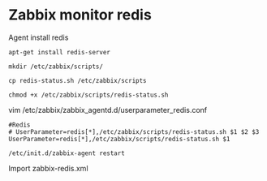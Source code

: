 # Zabbix monitor redis
Agent install redis

    apt-get install redis-server
    
`mkdir /etc/zabbix/scripts/`  

`cp redis-status.sh /etc/zabbix/scripts`  

`chmod +x /etc/zabbix/scripts/redis-status.sh`  

vim /etc/zabbix/zabbix_agentd.d/userparameter_redis.conf 

    #Redis
    # UserParameter=redis[*],/etc/zabbix/scripts/redis-status.sh $1 $2 $3
    UserParameter=redis[*],/etc/zabbix/scripts/redis-status.sh $1 
    
`/etc/init.d/zabbix-agent restart`    

Import zabbix-redis.xml
